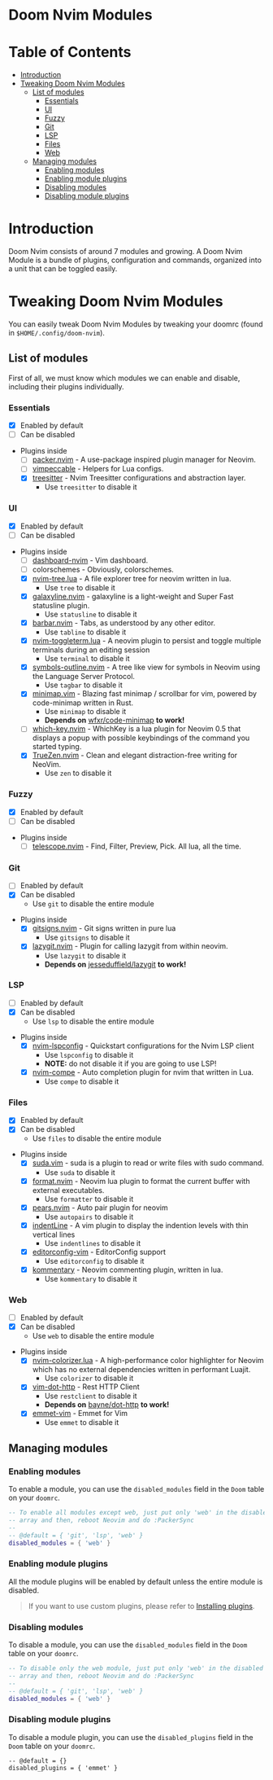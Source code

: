 # Doom Nvim Modules

# Table of Contents

- [Introduction](#introduction)
- [Tweaking Doom Nvim Modules](#tweaking-doom-nvim-modules)
  - [List of modules](#list-of-modules)
    - [Essentials](#essentials)
    - [UI](#ui)
    - [Fuzzy](#fuzzy)
    - [Git](#git)
    - [LSP](#lsp)
    - [Files](#files)
    - [Web](#web)
  - [Managing modules](#managing-modules)
    - [Enabling modules](#enabling-modules)
    - [Enabling module plugins](#enabling-module-plugins)
    - [Disabling modules](#disabling-modules)
    - [Disabling module plugins](#disabling-module-plugins)

# Introduction

Doom Nvim consists of around 7 modules and growing. A Doom Nvim Module is a bundle of plugins,
configuration and commands, organized into a unit that can be toggled easily.

# Tweaking Doom Nvim Modules

You can easily tweak Doom Nvim Modules by tweaking your doomrc
(found in `$HOME/.config/doom-nvim`).

## List of modules

First of all, we must know which modules we can enable and disable,
including their plugins individually.

### Essentials

- [x] Enabled by default
- [ ] Can be disabled
- Plugins inside
  - [ ] [packer.nvim] - A use-package inspired plugin manager for Neovim.
  - [ ] [vimpeccable] - Helpers for Lua configs.
  - [x] [treesitter] - Nvim Treesitter configurations and abstraction layer.
    - Use `treesitter` to disable it

### UI

- [x] Enabled by default
- [ ] Can be disabled
- Plugins inside
  - [ ] [dashboard-nvim] - Vim dashboard.
  - [ ] colorschemes - Obviously, colorschemes.
  - [x] [nvim-tree.lua] - A file explorer tree for neovim written in lua.
    - Use `tree` to disable it
  - [x] [galaxyline.nvim] - galaxyline is a light-weight and Super Fast statusline plugin.
    - Use `statusline` to disable it
  - [x] [barbar.nvim] - Tabs, as understood by any other editor.
    - Use `tabline` to disable it
  - [x] [nvim-toggleterm.lua] - A neovim plugin to persist and toggle multiple terminals during an editing session
    - Use `terminal` to disable it
  - [x] [symbols-outline.nvim] - A tree like view for symbols in Neovim using the Language Server Protocol.
    - Use `tagbar` to disable it
  - [x] [minimap.vim] - Blazing fast minimap / scrollbar for vim, powered by code-minimap written in Rust.
    - Use `minimap` to disable it
    - **Depends on** [wfxr/code-minimap](htps://github.com/wfxr/code-minimap) **to work!**
  - [ ] [which-key.nvim] - WhichKey is a lua plugin for Neovim 0.5 that displays a popup with possible keybindings of the command you started typing.
  - [x] [TrueZen.nvim] - Clean and elegant distraction-free writing for NeoVim.
    - Use `zen` to disable it

### Fuzzy

- [x] Enabled by default
- [ ] Can be disabled
- Plugins inside
  - [ ] [telescope.nvim] - Find, Filter, Preview, Pick. All lua, all the time.

### Git

- [ ] Enabled by default
- [x] Can be disabled
  - Use `git` to disable the entire module
- Plugins inside
  - [x] [gitsigns.nvim] - Git signs written in pure lua
    - Use `gitsigns` to disable it
  - [x] [lazygit.nvim] - Plugin for calling lazygit from within neovim.
    - Use `lazygit` to disable it
    - **Depends on** [jesseduffield/lazygit](https://github.com/jesseduffield/lazygit) **to work!**

### LSP

- [ ] Enabled by default
- [x] Can be disabled
  - Use `lsp` to disable the entire module
- Plugins inside
  - [x] [nvim-lspconfig] - Quickstart configurations for the Nvim LSP client
    - Use `lspconfig` to disable it
    - **NOTE:** do not disable it if you are going to use LSP!
  - [x] [nvim-compe] - Auto completion plugin for nvim that written in Lua.
    - Use `compe` to disable it

### Files

- [x] Enabled by default
- [x] Can be disabled
  - Use `files` to disable the entire module
- Plugins inside
  - [x] [suda.vim] - suda is a plugin to read or write files with sudo command.
    - Use `suda` to disable it
  - [x] [format.nvim] - Neovim lua plugin to format the current buffer with external executables.
    - Use `formatter` to disable it
  - [x] [pears.nvim] - Auto pair plugin for neovim
    - Use `autopairs` to disable it
  - [x] [indentLine] - A vim plugin to display the indention levels with thin vertical lines
    - Use `indentlines` to disable it
  - [x] [editorconfig-vim] - EditorConfig support
    - Use `editorconfig` to disable it
  - [x] [kommentary] - Neovim commenting plugin, written in lua.
    - Use `kommentary` to disable it

### Web

- [ ] Enabled by default
- [x] Can be disabled
  - Use `web` to disable the entire module
- Plugins inside
  - [x] [nvim-colorizer.lua] - A high-performance color highlighter for Neovim which has no external dependencies written in performant Luajit.
    - Use `colorizer` to disable it
  - [x] [vim-dot-http] - Rest HTTP Client
    - Use `restclient` to disable it
    - **Depends on** [bayne/dot-http](https://github/bayne/dot-http) **to work!**
  - [x] [emmet-vim] - Emmet for Vim
    - Use `emmet` to disable it

## Managing modules

### Enabling modules

To enable a module, you can use the `disabled_modules` field in the `Doom` table
on your `doomrc`.

```lua
-- To enable all modules except web, just put only 'web' in the disabled modules
-- array and then, reboot Neovim and do :PackerSync
--
-- @default = { 'git', 'lsp', 'web' }
disabled_modules = { 'web' }
```

### Enabling module plugins

All the module plugins will be enabled by default unless the entire module is disabled.

> If you want to use custom plugins, please refer to
> [Installing plugins](./getting_started.md#installing-plugins).

### Disabling modules

To disable a module, you can use the `disabled_modules` field in the `Doom` table
on your `doomrc`.

```lua
-- To disable only the web module, just put only 'web' in the disabled modules
-- array and then, reboot Neovim and do :PackerSync
--
-- @default = { 'git', 'lsp', 'web' }
disabled_modules = { 'web' }
```

### Disabling module plugins

To disable a module plugin, you can use the `disabled_plugins` field in the `Doom` table
on your `doomrc`.

```vim
-- @default = {}
disabled_plugins = { 'emmet' }
```

<!-- Essentials -->

[packer.nvim]: https://github.com/wbthomason/packer.nvim
[vimpeccable]: https://github.com/svermeulen/vimpeccable
[treesitter]: https://github.com/nvim-treesitter/nvim-treesitter

<!-- UI -->

[dashboard-nvim]: https://github.com/glepnir/dashboard-nvim
[nvim-tree.lua]: https://github.com/kyazdani42/nvim-tree.lua
[galaxyline.nvim]: https://github.com/glepnir/galaxyline.nvim
[barbar.nvim]: https://github.com/romgrk/barbar.nvim
[focus.nvim]: https://github.com/beauwilliams/focus.nvim
[nvim-toggleterm.lua]: https://github.com/akinsho/nvim-toggleterm.lua
[symbols-outline.nvim]: https://github.com/simrat39/symbols-outline.nvim
[minimap.vim]: https://github.com/wfxr/minimap.vim
[which-key.nvim]: https://github.com/folke/which-key.nvim
[truezen.nvim]: https://github.com/kdav5758/TrueZen.nvim

<!-- Fuzzy -->

[telescope.nvim]: https://github.com/nvim-telescope/telescope.nvim

<!-- Git -->

[gitsigns.nvim]: https://github.com/lewis6991/gitsigns.nvim
[lazygit.nvim]: https://github.com/kdheepak/lazygit.nvim

<!-- LSP -->

[nvim-lspconfig]: https://github.com/neovim/nvim-lspconfig
[nvim-compe]: <!-- Files -->
[suda.vim]: https://github.com/lambdalisue/suda.vim
[format.nvim]: https://github.com/lukas-reineke/format.nvim
[pears.nvim]: https://github.com/steelsojka/pears.nvim
[indentline]: https://github.com/Yggdroot/indentLine
[editorconfig-vim]: https://github.com/editorconfig/editorconfig-vim
[kommentary]: https://github.com/b3nj5m1n/kommentary

<!-- Web -->

[nvim-colorizer.lua]: https://github.com/norcalli/nvim-colorizer.lua
[vim-dot-http]: https://github.com/bayne/vim-dot-http
[emmet-vim]: https://github.com/mattn/emmet-vim
